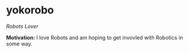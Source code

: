 yokorobo
=====

_Robots Lover_

**Motivation:** I love Robots and am hoping to get invovled with Robotics in some way.
